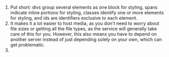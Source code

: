 1. Put short: divs group several elements as one block for styling, spans indicate
inline portions for styling, classes identify one or more elements for styling,
and ids are identifiers exclusive to each element.
2. It makes it a lot easier to host media, as you don't need to worry about file
sizes or getting all the file types, as the service will generally take care of
this for you. However, this also means you have to depend on another server
instead of just depending solely on your own, which can get problematic.
3. 
